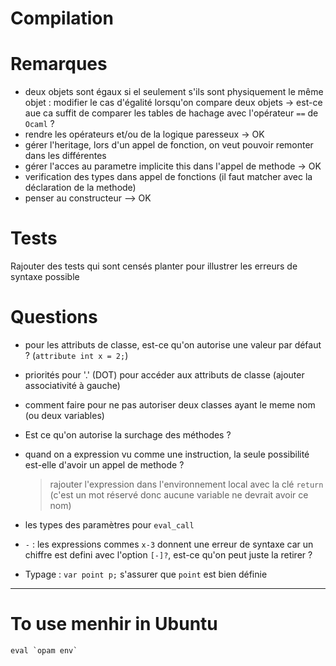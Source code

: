 # Compilation

# Remarques
- deux objets sont égaux si el seulement s'ils sont physiquement le même objet : modifier le cas d'égalité lorsqu'on compare deux objets -> est-ce aue ca suffit de comparer les tables de hachage avec l'opérateur `==` de `Ocaml` ?
- rendre les opérateurs et/ou de la logique paresseux  -> OK
- gérer l'heritage, lors d'un appel de fonction, on veut pouvoir remonter dans les différentes
- gérer l'acces au parametre implicite this dans l'appel de methode -> OK
- verification des types dans appel de fonctions (il faut matcher avec la déclaration de la methode)
- penser au constructeur --> OK

# Tests
Rajouter des tests qui sont censés planter pour illustrer les erreurs de syntaxe possible

# Questions
- pour les attributs de classe, est-ce qu'on autorise une valeur par défaut ? (`attribute int x = 2;`)
- priorités pour '.' (DOT) pour accéder aux attributs de classe (ajouter associativité à gauche)
- comment faire pour ne pas autoriser deux classes ayant le meme nom (ou deux variables)
- Est ce qu'on autorise la surchage des méthodes ?
- quand on a expression vu comme une instruction, la seule possibilité est-elle d'avoir un appel de methode ?
   > rajouter l'expression dans l'environnement local avec la clé `return` (c'est un mot réservé donc aucune variable ne devrait avoir ce nom)
- les types des paramètres pour `eval_call`
- `-` : les expressions commes `x-3` donnent une erreur de syntaxe car un chiffre est defini avec l'option `[-]?`, est-ce qu'on peut juste la retirer ? 


- Typage : 
      ```
      var point p;
      ```
      s'assurer que `point` est bien définie

---
# To use menhir in Ubuntu
```
eval `opam env`
```